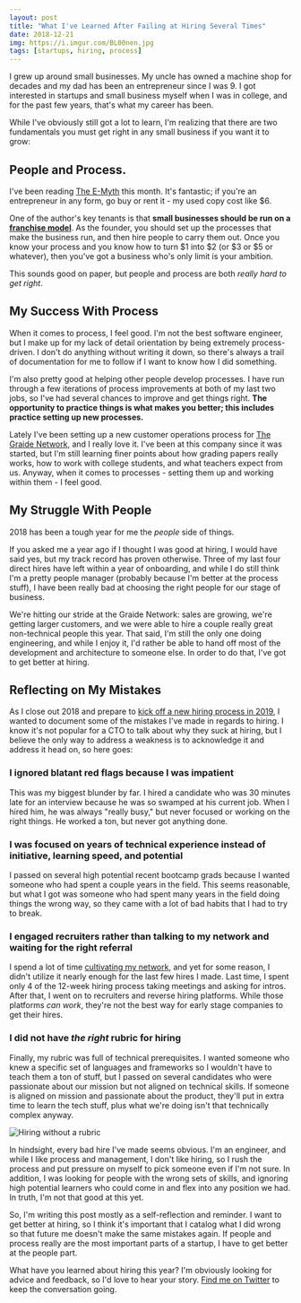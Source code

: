 ```yaml
---
layout: post
title: "What I've Learned After Failing at Hiring Several Times"
date: 2018-12-21
img: https://i.imgur.com/BL00nen.jpg
tags: [startups, hiring, process]
---
```


I grew up around small businesses. My uncle has owned a machine shop for decades and my dad has been an entrepreneur since I was 9. I got interested in startups and small business myself when I was in college, and for the past few years, that's what my career has been.

While I've obviously still got a lot to learn, I'm realizing that there are two fundamentals you must get right in any small business if you want it to grow:

## People and Process.

I've been reading [The E-Myth](https://amzn.to/2GykrCL) this month. It's fantastic; if you're an entrepreneur in any form, go buy or rent it - my used copy cost like $6.

One of the author's key tenants is that **small businesses should be run on a [franchise model](https://www.cleanlink.com/cp/article/Learn-The-Franchise-Model-From-The-E-Myth-Revisited--19087)**. As the founder, you should set up the processes that make the business run, and then hire people to carry them out. Once you know your process and you know how to turn $1 into $2 (or $3 or $5 or whatever), then you've got a business who's only limit is your ambition.

This sounds good on paper, but people and process are both _really hard to get right_.

## My Success With Process

When it comes to process, I feel good. I'm not the best software engineer, but I make up for my lack of detail orientation by being extremely process-driven. I don't do anything without writing it down, so there's always a trail of documentation for me to follow if I want to know how I did something.

I'm also pretty good at helping other people develop processes. I have run through a few iterations of process improvements at both of my last two jobs, so I've had several chances to improve and get things right. **The opportunity to practice things is what makes you better; this includes practice setting up new processes.**

Lately I've been setting up a new customer operations process for [The Graide Network](https://www.thegraidenetwork.com/), and I really love it. I've been at this company since it was started, but I'm still learning finer points about how grading papers really works, how to work with college students, and what teachers expect from us. Anyway, when it comes to processes - setting them up and working within them - I feel good.

## My Struggle With People

2018 has been a tough year for me the _people_ side of things.

If you asked me a year ago if I thought I was good at hiring, I would have said yes, but my track record has proven otherwise. Three of my last four direct hires have left within a year of onboarding, and while I do still think I'm a pretty people manager (probably because I'm better at the process stuff), I have been really bad at choosing the right people for our stage of business.

We're hitting our stride at the Graide Network: sales are growing, we're getting larger customers, and we were able to hire a couple really great non-technical people this year. That said, I'm still the only one doing engineering, and while I enjoy it, I'd rather be able to hand off most of the development and architecture to someone else. In order to do that, I've got to get better at hiring.

## Reflecting on My Mistakes

As I close out 2018 and prepare to [kick off a new hiring process in 2019](https://github.com/thegraidenetwork/job-openings), I wanted to document some of the mistakes I've made in regards to hiring. I know it's not popular for a CTO to talk about why they suck at hiring, but I believe the only way to address a weakness is to acknowledge it and address it head on, so here goes:

### I ignored blatant red flags because I was impatient

This was my biggest blunder by far. I hired a candidate who was 30 minutes late for an interview because he was so swamped at his current job. When I hired him, he was always "really busy," but never focused or working on the right things. He worked a ton, but never got anything done.

### I was focused on years of technical experience instead of initiative, learning speed, and potential

I passed on several high potential recent bootcamp grads because I wanted someone who had spent a couple years in the field. This seems reasonable, but what I got was someone who had spent many years in the field doing things the wrong way, so they came with a lot of bad habits that I had to try to break.

### I engaged recruiters rather than talking to my network and waiting for the right referral

I spend a lot of time [cultivating my network](https://www.karllhughes.com/posts/the-key-to-networking-keeping-in-touch), and yet for some reason, I didn't utilize it nearly enough for the last few hires I made. Last time, I spent only 4 of the 12-week hiring process taking meetings and asking for intros. After that, I went on to recruiters and reverse hiring platforms. While those platforms _can work_, they're not the best way for early stage companies to get their hires.

### I did not have _the right_ rubric for hiring

Finally, my rubric was full of technical prerequisites. I wanted someone who knew a specific set of languages and frameworks so I wouldn't have to teach them a ton of stuff, but I passed on several candidates who were passionate about our mission but not aligned on technical skills. If someone is aligned on mission and passionate about the product, they'll put in extra time to learn the tech stuff, plus what we're doing isn't that technically complex anyway.

![Hiring without a rubric](https://i.imgur.com/ifKE2JM.jpg)

In hindsight, every bad hire I've made seems obvious. I'm an engineer, and while I like process and management, I don't like hiring, so I rush the process and put pressure on myself to pick someone even if I'm not sure. In addition, I was looking for people with the wrong sets of skills, and ignoring high potential learners who could come in and flex into any position we had. In truth, I'm not that good at this yet.

So, I'm writing this post mostly as a self-reflection and reminder. I want to get better at hiring, so I think it's important that I catalog what I did wrong so that future me doesn't make the same mistakes again. If people and process really are the most important parts of a startup, I have to get better at the people part.

What have you learned about hiring this year? I'm obviously looking for advice and feedback, so I'd love to hear your story. [Find me on Twitter](https://twitter.com/karllhughes) to keep the conversation going.
